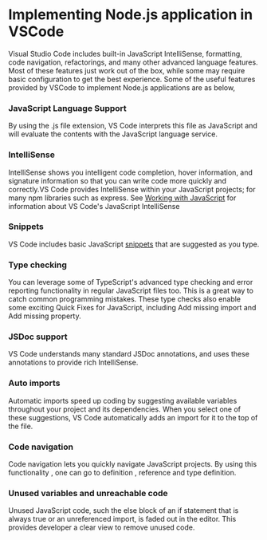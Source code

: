 # Implementing Node.js application in VSCode

Visual Studio Code includes built-in JavaScript IntelliSense, formatting, code navigation, refactorings, and many other advanced language features. Most of these features just work out of the box, while some may require basic configuration to get the best experience. Some of the useful features provided by VSCode to implement Node.js applications are as below, 

### JavaScript Language Support
By using the .js file extension, VS Code interprets this file as JavaScript and will evaluate the contents with the JavaScript language service. 

### IntelliSense
IntelliSense shows you intelligent code completion, hover information, and signature information so that you can write code more quickly and correctly.VS Code provides IntelliSense within your JavaScript projects; for many npm libraries such as express.
See [Working with JavaScript](https://code.visualstudio.com/docs/languages/javascript) for information about VS Code's JavaScript IntelliSense

### Snippets
VS Code includes basic JavaScript [snippets](https://code.visualstudio.com/docs/editor/userdefinedsnippets) that are suggested as you type.

### Type checking
You can leverage some of TypeScript's advanced type checking and error reporting functionality in regular JavaScript files too. This is a great way to catch common programming mistakes. These type checks also enable some exciting Quick Fixes for JavaScript, including Add missing import and Add missing property.

### JSDoc support
VS Code understands many standard JSDoc annotations, and uses these annotations to provide rich IntelliSense.

### Auto imports
Automatic imports speed up coding by suggesting available variables throughout your project and its dependencies. When you select one of these suggestions, VS Code automatically adds an import for it to the top of the file.

### Code navigation
Code navigation lets you quickly navigate JavaScript projects. By using this functionality , one can go to definition , reference and type definition.

### Unused variables and unreachable code
Unused JavaScript code, such the else block of an if statement that is always true or an unreferenced import, is faded out in the editor.
This provides developer a clear view to remove unused code.


